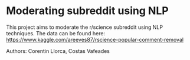 # Moderating subreddit using NLP

This project aims to moderate the r/science subreddit using NLP techniques. The data can be found here: 
https://www.kaggle.com/areeves87/rscience-popular-comment-removal


Authors: Corentin Llorca, Costas Vafeades